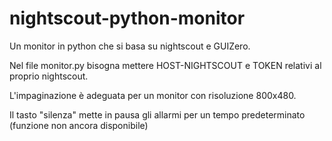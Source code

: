 # nightscout-python-monitor
Un monitor in python che si basa su nightscout e GUIZero.

Nel file monitor.py bisogna mettere HOST-NIGHTSCOUT e TOKEN relativi al proprio nightscout.

L'impaginazione è adeguata per un monitor con risoluzione 800x480.

Il tasto "silenza" mette in pausa gli allarmi per un tempo predeterminato (funzione non ancora disponibile)


